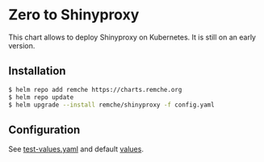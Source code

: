 # Zero to Shinyproxy

This chart allows to deploy Shinyproxy on Kubernetes. It is still on an early version.

## Installation

```bash
$ helm repo add remche https://charts.remche.org
$ helm repo update
$ helm upgrade --install remche/shinyproxy -f config.yaml
```

## Configuration

See [test-values.yaml](./test-values.yaml) and default [values](./shinyproxy/values.yaml).
